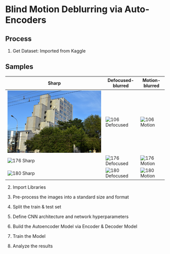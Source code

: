 # Blind Motion Deblurring via Auto-Encoders

## Process

1. Get Dataset: Imported from Kaggle

## Samples

|Sharp     | Defocused-blurred | Motion-blurred |
|-----------|-------|-------|
|![106 Sharp](/samples/106_NIKON-D3400-35MM_S.JPG)| ![106 Defocused](../samples/106_NIKON-D3400-35MM_F.JPG)| ![106 Motion](../samples/106_NIKON-D3400-35MM_M.JPG)|
|![176 Sharp](../samples/176_HONOR-7X_S.jpg)| ![176 Defocused](../samples/176_HONOR-7X_F.jpg)| ![176 Motion](../samples/176_HONOR-7X_M.jpg)|
|![180 Sharp](../samples/180_HONOR-10_S.jpg)| ![180 Defocused](../samples/180_HONOR-10_F.jpg)| ![180 Motion](../samples/180_HONOR-10_M.jpg)|


2. Import Libraries

3. Pre-process the images into a standard size and format


4. Split the train & test set


5. Define CNN architecture and network hyperparameters


6. Build the Autoencoder Model via Encoder & Decoder Model


7. Train the Model


8. Analyze the results
